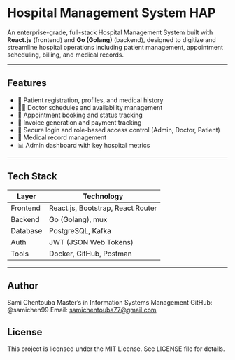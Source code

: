 #  Hospital Management System HAP

An enterprise-grade, full-stack Hospital Management System built with **React.js** (frontend) and **Go (Golang)** (backend), designed to digitize and streamline hospital operations including patient management, appointment scheduling, billing, and medical records.

---

##  Features

- 👥 Patient registration, profiles, and medical history
- 👨‍⚕️ Doctor schedules and availability management
- 📅 Appointment booking and status tracking
- 🧾 Invoice generation and payment tracking
- 🔐 Secure login and role-based access control (Admin, Doctor, Patient)
- 🧠 Medical record management
- 📊 Admin dashboard with key hospital metrics

---

##  Tech Stack

| Layer      | Technology           |
|------------|----------------------|
| Frontend   | React.js, Bootstrap, React Router |
| Backend    | Go (Golang), mux        |
| Database   | PostgreSQL, Kafka            |
| Auth       | JWT (JSON Web Tokens) |
| Tools      | Docker, GitHub, Postman |


---


## Author

Sami Chentouba
Master’s in Information Systems Management
GitHub: @samichen99
Email: samichentouba77@gmail.com

## License

This project is licensed under the MIT License. See LICENSE file for details.